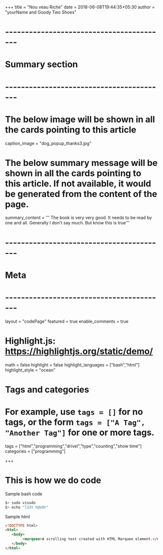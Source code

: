 +++
title = "Nou veau Riche"
date = 2018-06-08T19:44:35+05:30
author = "yourName and Goody Two Shoes"



# -----------------------------------------
# Summary section
# -----------------------------------------

# The below image will be shown in all the cards pointing to this article
caption_image = "dog_popup_thanks3.jpg"
# The below summary message will be shown in all the cards pointing to this article. If not available, it would be generated from the content of the page.
summary_content = '''
The book is very very good. It needs to be read by one and all.
Generally I don't say much. But know this is true'''


# -----------------------------------------
# Meta
# -----------------------------------------

layout = "codePage"
featured = true
enable_comments = true


# Highlight.js: https://highlightjs.org/static/demo/
math = false
highlight = false
highlight_languages = ["bash","html"]
highlight_style = "ocean"

# Tags and categories
# For example, use `tags = []` for no tags, or the form `tags = ["A Tag", "Another Tag"]` for one or more tags.
tags = ["html","programming","drivel","type","counting","show time"]
categories = ["programming"]


+++

# This is how we do code
Sample bash code
```bash
$> sudo visudo
$> echo "l33t h@x0r"
```

Sample html
```html
<!DOCTYPE html>
<html>
   <body>
        <marquee>A scrolling text created with HTML Marquee element.</marquee>
   </body>
</html>
```
